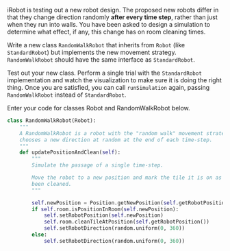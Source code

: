 iRobot is testing out a new robot design. The proposed new robots differ in that they change direction randomly **after every time step**, rather than just when they run into walls. You have been asked to design a simulation to determine what effect, if any, this change has on room cleaning times.

Write a new class ```RandomWalkRobot``` that inherits from ```Robot``` (like ```StandardRobot```) but implements the new movement strategy. ```RandomWalkRobot``` should have the same interface as ```StandardRobot```.

Test out your new class. Perform a single trial with the ```StandardRobot``` implementation and watch the visualization to make sure it is doing the right thing. Once you are satisfied, you can call ```runSimulation``` again, passing ```RandomWalkRobot``` instead of ```StandardRobot```.

Enter your code for classes Robot and RandomWalkRobot below.

```py
class RandomWalkRobot(Robot):
    """
    A RandomWalkRobot is a robot with the "random walk" movement strategy: it
    chooses a new direction at random at the end of each time-step.
    """
    def updatePositionAndClean(self):
        """
        Simulate the passage of a single time-step.

        Move the robot to a new position and mark the tile it is on as having
        been cleaned.
        """

        self.newPosition = Position.getNewPosition(self.getRobotPosition(), self.robotDirection, self.speed)
        if self.room.isPositionInRoom(self.newPosition):
            self.setRobotPosition(self.newPosition)
            self.room.cleanTileAtPosition(self.getRobotPosition())
            self.setRobotDirection(random.uniform(0, 360))
        else:
            self.setRobotDirection(random.uniform(0, 360))
```
